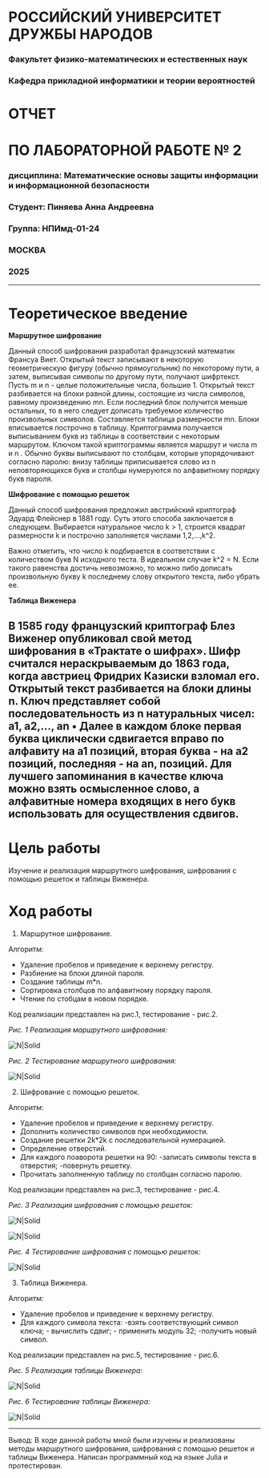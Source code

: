# РОССИЙСКИЙ УНИВЕРСИТЕТ ДРУЖБЫ НАРОДОВ
### Факультет физико-математических и естественных наук
### Кафедра прикладной информатики и теории вероятностей 


# ОТЧЕТ
# ПО ЛАБОРАТОРНОЙ РАБОТЕ  № 2
### дисциплина: Математические основы защиты информации и информационной безопасности


### Студент: Пиняева Анна Андреевна
### Группа: НПИмд-01-24

### МОСКВА
### 2025 

-----------

# Теоретическое введение
**Маршрутное шифрование**  

Данный способ шифрования разработал французский математик Франсуа Виет. Открытый текст записывают в некоторую геометрическую фигуру (обычно прямоугольник) по некоторому пути, а затем, выписывая символы по другому пути, получают шифртекст. Пусть m и n - целые положительные числа, большие 1. Открытый текст разбивается на блоки равной длины, состоящие из числа символов, равному произведению mn. Если последний блок получится меньше остальных, то в него следует дописать требуемое количество произвольных символов. Составляется таблица размерности mn. Блоки вписывается построчно в таблицу. Криптограмма получается выписыванием букв из таблицы в соответствии с некоторым маршрутом. Ключом такой криптограммы является маршрут и числа m и n . Обычно буквы выписывают по столбцам, которые упорядочивают согласно паролю: внизу таблицы приписывается слово из n неповторяющихся букв и столбцы нумеруются по алфавитному порядку букв пароля.

**Шифрование с помощью решеток** 

Данный способ шифрования предложил австрийский криптограф Эдуард Флейснер в 1881 году. Суть этого способа заключается в следующем. Выбирается натуральное число k > 1, строится квадрат размерности k и построчно заполняется числами 1,2,...,k^2. 

Важно отметить, что число k подбирается в соответствии с количеством букв N исходного теста. В идеальном случае k^2 = N. Если такого равенства достичь невозможно, то можно
либо  дописать произвольную букву k последнему слову открытого текста, либо
убрать ее.

**Таблица Виженера** 

В 1585 году французский криптограф Блез Виженер опубликовал свой метод
шифрования в «Трактате о шифрах». Шифр считался нераскрываемым до 1863
года, когда австриец Фридрих Казиски взломал его.
Открытый текст разбивается на блоки длины n. Ключ представляет собой
последовательность из n натуральных чисел: а1, а2,..., аn • Далее в каждом блоке
первая буква циклически сдвигается вправо по алфавиту на а1 позиций, вторая
буква - на а2 позиций, последняя - на аn, позиций. Для лучшего запоминания в
качестве ключа можно взять осмысленное слово, а алфавитные номера входящих
в него букв использовать для осуществления сдвигов. 
-----------

# Цель работы

Изучение и реализация маршрутного шифрования, шифрования с помощью решеток и таблицы Виженера.  

# Ход работы

1. Маршрутное шифрование.  

Алгоритм:

* Удаление пробелов и приведение к верхнему регистру. 
* Разбиение на блоки длиной пароля. 
* Создание таблицы m*n. 
* Сортировка столбцов по алфавитному порядку пароля. 
* Чтение по стобцам в новом порядке. 

Код реализации представлен на рис.1, тестирование - рис.2. 

*Рис. 1 Реализация маршрутного шифрования:*

![N|Solid](https://sun9-17.userapi.com/s/v1/if2/1PWjlBuL3T_WpvG_8X4sFsB3J3GunQ1PnAL7zyWBGjWl5eWCw3gzu89S8Yldu5riODjvwKSDZ4PAk6fiUmKXfejB.jpg?quality=95&as=32x15,48x22,72x33,108x50,160x74,240x111,360x166,480x222,540x250,640x296,720x333,1080x499,1280x592,1440x666,1726x798&from=bu&cs=1726x0)

*Рис. 2 Тестирование маршрутного шифрования:*

![N|Solid](https://sun9-39.userapi.com/s/v1/if2/GDuRZ1T2OstXwN5yr6h-EjQ3BNVkRF_xL6SGzYf33PPiMOGd-nhEt5h7lOMpO-XD8nLl_4q6y9CyxyoiGl8eJasX.jpg?quality=95&as=32x6,48x9,72x14,108x21,160x30,240x46,360x68,480x91,540x103,640x122,720x137,1080x205,1280x243,1440x274,1726x328&from=bu&cs=1726x0)

2. Шифрование с помощью решеток.  

Алгоритм:

* Удаление пробелов и приведение к верхнему регистру. 
* Дополнить количество символов при необходимости.  
* Создание решетки 2k*2k с последовательной нумерацией. 
* Определение отверстий.  
* Для каждого поаворота решетки на 90: -записать символы текста в отверстия; -повернуть решетку. 
* Прочитать заполненную таблицу по столбцан согласно паролю. 


Код реализации представлен на рис.3, тестирование - рис.4. 

*Рис. 3 Реализация шифрования с помощью решеток:*

![N|Solid](https://sun9-62.userapi.com/s/v1/if2/-GrwQD3Xt1dbptfJZ4SeUw848ODbn6wFs17WvuldsX-SlMnKJmwnVrzjsGccmUd9Qvr-J_IWuAgHjhUkb9F479VG.jpg?quality=95&as=32x24,48x36,72x54,108x81,160x120,240x179,360x269,480x359,540x404,640x478,720x538,1080x807,1280x957,1440x1076,1726x1290&from=bu&cs=1726x0)

![N|Solid](https://sun9-67.userapi.com/s/v1/if2/snYVs3Y-THzl4Wi-zcCGGn2mWQYpc42C5MtrK7S246OWvtQF-VNts2xJCs97HpTFtPPl-wTvqbJsvgP_eBnTm6Ul.jpg?quality=95&as=32x11,48x17,72x26,108x38,160x57,240x85,360x128,480x170,540x191,640x227,720x255,1080x383,1280x454,1440x511,1726x612&from=bu&cs=1726x0)

*Рис. 4 Тестирование шифрования с помощью решеток:*

![N|Solid](https://sun9-70.userapi.com/s/v1/if2/hy9Ar3z0N3dlNwQNJRA6asS93eG1cs3hVEUp4MPNJ4CGrQkhjZlIWHJpouBMg85ZkqETxBr-y1Vjinb-uynSAv_8.jpg?quality=95&as=32x5,48x8,72x12,108x18,160x27,240x41,360x61,480x81,540x91,640x108,720x122,1080x183,1280x217,1440x244,1726x292&from=bu&cs=1726x0)


3. Таблица Виженера.  

Алгоритм:

* Удаление пробелов и приведение к верхнему регистру. 
* Для каждого символа текста: -взять соответствующий символ ключа; - вычислить сдвиг; - применить модуль 32; -получить новый символ.   


Код реализации представлен на рис.5, тестирование - рис.6. 

*Рис. 5 Реализация таблицы Виженера:*

![N|Solid](https://sun9-22.userapi.com/s/v1/if2/GYuD4taj6Zy6u0DM5ZBNSwpC83EbLwU1TGe6WVl4B58WUtMel9BX8kPD-lFdNyxW9PCFD92EmLE7R4RyPm_QalTE.jpg?quality=95&as=32x15,48x23,72x34,108x52,160x76,240x115,360x172,480x229,540x258,640x306,720x344,1080x516,1280x611,1440x687,1726x824&from=bu&cs=1726x0)

*Рис. 6 Тестирование таблицы Виженера:*

![N|Solid](https://sun9-67.userapi.com/s/v1/if2/u-HUWjktGMjzy740vMxpXb9jvrO9DGywrKLUH8TfV_4jC2SMMX2A70F6fgcKGhulcFcglav3yE8_jBttpmyhezXq.jpg?quality=95&as=32x5,48x8,72x11,108x17,160x25,240x38,360x57,480x76,540x85,640x101,720x113,1080x170,1280x202,1440x227,1726x272&from=bu&cs=1726x0)

-----------

Вывод: В ходе данной работы мной были изучены и реализованы методы  маршрутного шифрования, шифрования с помощью решеток и таблицы Виженера.  Написан программный код на языке Julia и протестирован. 
